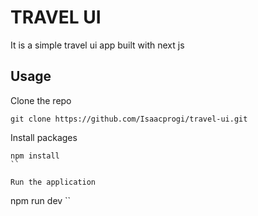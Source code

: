 # TRAVEL UI
It is a simple travel ui app built with next js

## Usage
Clone the repo
```
git clone https://github.com/Isaacprogi/travel-ui.git
```

Install packages
```
npm install
``

Run the application 
```
npm run dev
``